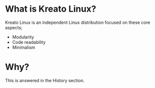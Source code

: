 # What is Kreato Linux?
Kreato Linux is an independent Linux distribution focused on these core aspects;

* Modularity
* Code readability
* Minimalism

# Why?
This is answered in the History section.
